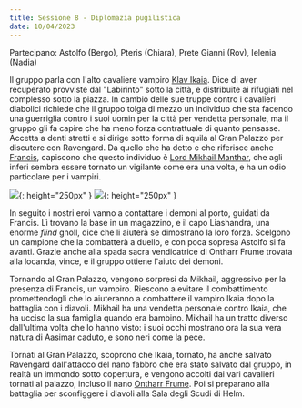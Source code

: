 ```yaml
---
title: Sessione 8 - Diplomazia pugilistica
date: 10/04/2023
---
```

Partecipano: Astolfo (Bergo), Pteris (Chiara), Prete Gianni (Rov), Ielenia (Nadia)

Il gruppo parla con l'alto cavaliere vampiro [Klav Ikaia]({{site.baseurl}}/star/npc/elturel#klav-ikaia). Dice di aver recuperato provviste dal "Labirinto" sotto la città, e distribuite ai rifugiati nel complesso sotto la piazza. In cambio delle sue truppe contro i cavalieri diabolici richiede che il gruppo tolga di mezzo un individuo che sta facendo una guerriglia contro i suoi uomin per la città per vendetta personale, ma il gruppo gli fa capire che ha meno forza contrattuale di quanto pensasse. Accetta a denti stretti e si dirige sotto forma di aquila al Gran Palazzo per discutere con Ravengard. Da quello che ha detto e che riferisce anche [Francis]({{site.baseurl}}/star/npc/pgrel#francis-numwit-nefignyc-piedipiatti-malbert-polywog), capiscono che questo individuo è [Lord Mikhail Manthar]({{site.baseurl}}/star/npc/elturel#lord-mikhail-manthar), che agli inferi sembra essere tornato un vigilante come era una volta, e ha un odio particolare per i vampiri.

![](https://www.aidedd.org/dnd/images/flind.jpg){: height="250px" } ![](https://i.imgur.com/bzm9FAJ.jpg){: height="250px" }

In seguito i nostri eroi vanno a contattare i demoni al porto, guidati da Francis. Lì trovano la base in un magazzino, e il capo Liashandra, una enorme *flind* gnoll, dice che li aiuterà se dimostrano la loro forza. Scelgono un campione che la combatterà a duello, e con poca sopresa Astolfo si fa avanti. Grazie anche alla spada sacra vendicatrice di Ontharr Frume trovata alla locanda, vince, e il gruppo ottiene l'aiuto dei demoni.

Tornando al Gran Palazzo, vengono sorpresi da Mikhail, aggressivo per la presenza di Francis, un vampiro. Riescono a evitare il combattimento promettendogli che lo aiuteranno a combattere il vampiro Ikaia dopo la battaglia con i diavoli. Mikhail ha una vendetta personale contro Ikaia, che ha ucciso la sua famiglia quando era bambino. Mikhail ha un tratto diverso dall'ultima volta che lo hanno visto: i suoi occhi mostrano ora la sua vera natura di Aasimar caduto, e sono neri come la pece.

Tornati al Gran Palazzo, scoprono che Ikaia, tornato, ha anche salvato Ravengard dall'attacco del nano fabbro che era stato salvato dal gruppo, in realtà un immondo sotto copertura, e vengono accolti dai vari cavalieri tornati al palazzo, incluso il nano [Ontharr Frume]({{site.baseurl}}/star/npc/misc#ontharr-frume). Poi si preparano alla battaglia per sconfiggere i diavoli alla Sala degli Scudi di Helm.